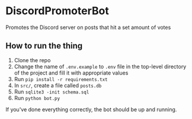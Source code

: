 # DiscordPromoterBot
Promotes the Discord server on posts that hit a set amount of votes

## How to run the thing

1. Clone the repo
2. Change the name of `.env.example` to `.env` file in the top-level directory of the project and fill it with appropriate values
3. Run `pip install -r requirements.txt`
4. In `src/`, create a file called `posts.db`
5. Run `sqlite3 -init schema.sql`
6. Run `python bot.py`

If you've done everything correctly, the bot should be up and running.
